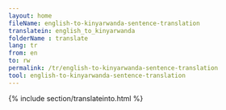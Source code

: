 ```yaml
---
layout: home
fileName: english-to-kinyarwanda-sentence-translation
translatein: english_to_kinyarwanda
folderName : translate
lang: tr
from: en
to: rw
permalink: /tr/english-to-kinyarwanda-sentence-translation
tool: english-to-kinyarwanda-sentence-translation
---
```

{% include section/translateinto.html %}